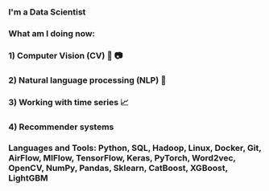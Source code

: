 ### I'm a Data Scientist

### What am I doing now:
### 1) Computer Vision (CV) 🎥 📷
### 2) Natural language processing (NLP) 📝
### 3) Working with time series 📈
### 4) Recommender systems 

### Languages and Tools: Python, SQL, Hadoop, Linux, Docker, Git, AirFlow, MlFlow, TensorFlow, Keras, PyTorch, Word2vec, OpenCV, NumPy, Pandas, Sklearn, CatBoost, XGBoost, LightGBM 
